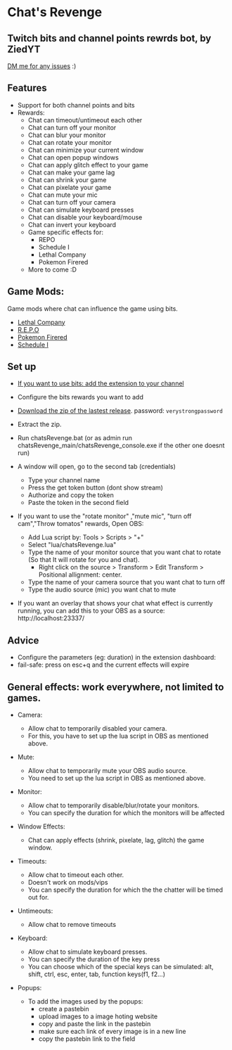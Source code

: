 # Chat's Revenge
## Twitch bits and channel points rewrds bot, by ZiedYT
[DM me for any issues](https://twitter.com/ZiedYT) :)
## Features
- Support for both channel points and bits
- Rewards:
    - Chat can timeout/untimeout each other
    - Chat can turn off your monitor
    - Chat can blur your monitor
    - Chat can rotate your monitor
    - Chat can minimize your current window
    - Chat can open popup windows
    - Chat can apply glitch effect to your game
    - Chat can make your game lag
    - Chat can shrink your game
    - Chat can pixelate your game
    - Chat can mute your mic
    - Chat can turn off your camera
    - Chat can simulate keyboard presses
    - Chat can disable your keyboard/mouse
    - Chat can invert your keyboard
    - Game specific effects for:
        - REPO
        - Schedule I
        - Lethal Company
        - Pokemon Firered
    - More to come :D
## Game Mods:
Game mods where chat can influence the game using bits.

- [Lethal Company](https://thunderstore.io/c/lethal-company/p/ZiedYT/ChatsRevenge/)
- [R.E.P.O](https://thunderstore.io/c/repo/p/ZiedYT/Chats_Revenge_REPO/)
- [Pokemon Firered](https://github.com/ZiedYT/chatsRevenge-firered/)
- [Schedule I]([https://github.com/ZiedYT/chatsRevenge-firered/](https://thunderstore.io/c/schedule-i/p/ZiedYT/Chats_Revenge_Schedule_I/))

## Set up
- [If you want to use bits: add the extension to your channel](https://dashboard.twitch.tv/extensions/6fwhzhvt0ljihf9o1vzvjfp12jvkax)
- Configure the bits rewards you want to add
- [Download the zip of the lastest release](https://github.com/ZiedYT/chats-revenge-public/releases/latest). password: `verystrongpassword`
- Extract the zip.
- Run chatsRevenge.bat (or as admin run chatsRevenge_main/chatsRevenge_console.exe if the other one doesnt run)
- A window will open, go to the second tab (credentials)
    - Type your channel name
    - Press the get token button (dont show stream)
    - Authorize and copy the token
    - Paste the token in the second field

- If you want to use the "rotate monitor" ,"mute mic", "turn off cam","Throw tomatos" rewards, Open OBS:
    - Add Lua script by: Tools > Scripts > "+"
    - Select "lua/chatsRevenge.lua"
    - Type the name of your monitor source that you want chat to rotate (So that It will rotate for you and chat).
        - Right click on the source > Transform > Edit Transform > Positional allignment: center.
    - Type the name of your camera source that you want chat to turn off
    - Type the audio source (mic) you want chat to mute
- If you want an overlay that shows your chat what effect is currently running, you can add this to your OBS as a source: http://localhost:23337/
  
## Advice
- Configure the parameters (eg: duration) in the extension dashboard:
- fail-safe: press on esc+q and the current effects will expire
## General effects: work everywhere, not limited to games.
- Camera:   
    - Allow chat to temporarily disabled your camera.     
    - For this, you have to set up the lua script in OBS as mentioned above.
- Mute:
    - Allow chat to temporarily mute your OBS audio source.
    - You need to set up the lua script in OBS as mentioned above.
- Monitor:
    - Allow chat to temporarily disable/blur/rotate your monitors.
    - You can specify the duration for which the monitors will be affected
- Window Effects:
    - Chat can apply effects (shrink, pixelate, lag, glitch) the game window.
- Timeouts:
    - Allow chat to timeout each other.
    - Doesn't work on mods/vips
    - You can specify the duration for which the the chatter will be timed out for.
- Untimeouts:
    - Allow chat to remove timeouts
- Keyboard:
    - Allow chat to simulate keyboard presses.
    - You can specify the duration of the key press
    - You can choose which of the special keys can be simulated: alt, shift, ctrl, esc, enter, tab, function keys(f1, f2...)

- Popups:
    - To add the images used by the popups:
        - create a pastebin
        - upload images to a image hoting website
        - copy and paste the link in the pastebin
        - make sure each link of every image is in a new line
        - copy the pastebin link to the field

